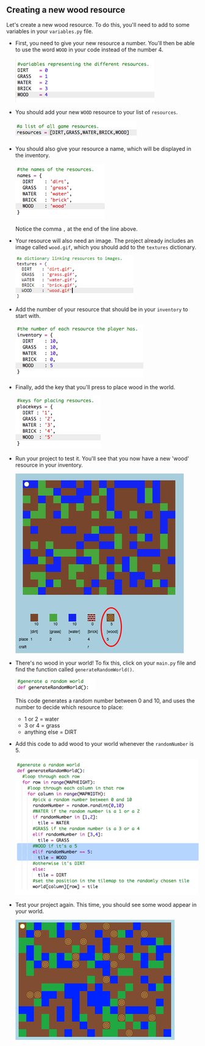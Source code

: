 ## Creating a new wood resource

Let's create a new wood resource. To do this, you'll need to add to some variables in your `variables.py` file.

+ First, you need to give your new resource a number. You'll then be able to use the word `WOOD` in your code instead of the number 4.

    ![screenshot](images/craft-wood-const.png)

+ You should add your new `WOOD` resource to your list of `resources`.

    ![screenshot](images/craft-wood-resources.png)

+ You should also give your resource a name, which will be displayed in the inventory.

    ![screenshot](images/craft-wood-name.png)

    Notice the comma `,` at the end of the line above.

+ Your resource will also need an image. The project already includes an image called `wood.gif`, which you should add to the `textures` dictionary.

    ![screenshot](images/craft-wood-texture.png)

+ Add the number of your resource that should be in your `inventory` to start with.

    ![screenshot](images/craft-wood-inventory.png)

+ Finally, add the key that you'll press to place wood in the world. 

    ![screenshot](images/craft-wood-placekey.png)

+ Run your project to test it. You'll see that you now have a new 'wood' resource in your inventory.

    ![screenshot](images/craft-wood-test.png)

+ There's no wood in your world! To fix this, click on your `main.py` file and find the function called `generateRandomWorld()`.

    ![screenshot](images/craft-wood-random1.png)    

    This code generates a random number between 0 and 10, and uses the number to decide which resource to place:

    + 1 or 2 = water
    + 3 or 4 = grass
    + anything else = DIRT

+ Add this code to add wood to your world whenever the `randomNumber` is 5.

    ![screenshot](images/craft-wood-random2.png)

+ Test your project again. This time, you should see some wood appear in your world.

    ![screenshot](images/craft-wood-test2.png)

